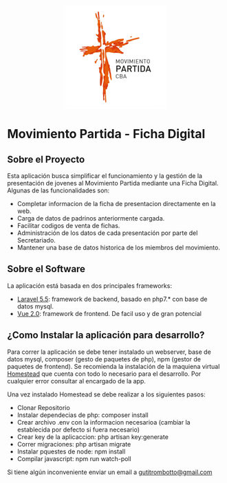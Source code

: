 <p align="center"><img src="https://raw.githubusercontent.com/gutitrombotto/partida-ficha-digital/master/public/images/logo_partida_small.png"></p>

# Movimiento Partida - Ficha Digital

## Sobre el Proyecto

Esta aplicación busca simplificar el funcionamiento y la gestión de la presentación de jovenes al Movimiento Partida mediante una Ficha Digital.
Algunas de las funcionalidades son:
- Completar informacion de la ficha de presentacion directamente en la web.
- Carga de datos de padrinos anteriormente cargada.
- Facilitar codigos de venta de fichas.
- Administración de los datos de cada presentación por parte del Secretariado.
- Mantener una base de datos historica de los miembros del movimiento.

## Sobre el Software

La aplicación está basada en dos principales frameworks:
- [Laravel 5.5](https://laravel.com/docs/5.5/): framework de backend, basado en php7.* con base de datos mysql.
- [Vue 2.0](https://vuejs.org/v2/guide/): framework de frontend. De facil uso y de gran potencial

## ¿Como Instalar la aplicación para desarrollo?

Para correr la aplicación se debe tener instalado un webserver, base de datos mysql, composer (gesto de paquetes de php), npm (gestor de paquetes de frontend).
Se recomienda la instalación de la maquiena virtual [Homestead](https://laravel.com/docs/5.5/homestead) que cuenta con todo lo necesario para el desarrollo. Por cualquier error consultar al encargado de la app.

Una vez instalado Homestead se debe realizar a los siguientes pasos:
- Clonar Repositorio
- Instalar dependecias de php: composer install
- Crear archivo .env con la informacion necesarioa (cambiar la establecida por defecto si fuera necesario)
- Crear key de la aplicaccion: php artisan key:generate
- Correr migraciones: php artisan migrate
- Instalar pquestes de node: npm install
- Compilar javascript: npm run watch-poll

Si tiene algún inconveniente enviar un email a gutitrombotto@gmail.com

